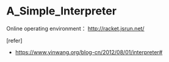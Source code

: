 # A_Simple_Interpreter

Online operating environment：
http://racket.jsrun.net/

[refer]
- https://www.yinwang.org/blog-cn/2012/08/01/interpreter#
